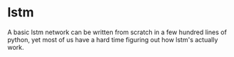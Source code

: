 # lstm
A basic lstm network can be written from scratch in a few hundred lines of python, yet most of us have a hard time figuring out how lstm's actually work. 
